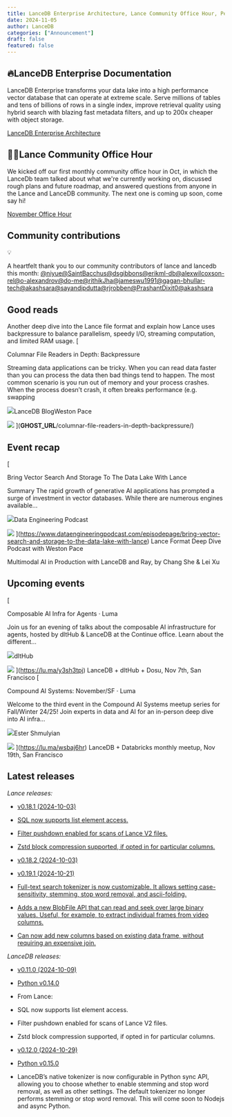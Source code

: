 ```yaml
---
title: LanceDB Enterprise Architecture, Lance Community Office Hour, Petabyte Scale Multimodal AI
date: 2024-11-05
author: LanceDB
categories: ["Announcement"]
draft: false
featured: false
---
```


## 🔥LanceDB Enterprise Documentation

LanceDB Enterprise transforms your data lake into a high performance vector database that can operate at extreme scale. Serve millions of tables and tens of billions of rows in a single index, improve retrieval quality using hybrid search with blazing fast metadata filters, and up to 200x cheaper with object storage.

[LanceDB Enterprise Architecture](https://docs.lancedb.com/enterprise/architecture/architecture)

## 👩‍💻Lance Community Office Hour 

We kicked off our first monthly community office hour in Oct, in which the LanceDb team talked about what we're currently working on, discussed rough plans and future roadmap, and answered questions from anyone in the Lance and LanceDB community. The next one is coming up soon, come say hi! 

[November Office Hour](https://lu.ma/xsww4yz2)

## Community contributions

💡

A heartfelt thank you to our community contributors of lance and lancedb this month: [@niyue](https://github.com/niyue)[@SaintBacchus](https://github.com/SaintBacchus)[@dsgibbons](https://github.com/dsgibbons)[@erikml-db](https://github.com/erikml-db)[@alexwilcoxson-rel](https://github.com/alexwilcoxson-rel)[@o-alexandrov](https://github.com/o-alexandrov)[@do-me](https://github.com/do-me)[@rithikJha](https://github.com/rithikJha)[@jameswu1991](https://github.com/jameswu1991)[@gagan-bhullar-tech](https://github.com/gagan-bhullar-tech)[@akashsara](https://github.com/akashsara)[@sayandipdutta](https://github.com/sayandipdutta)[@rjrobben](https://github.com/rjrobben)[@PrashantDixit0](https://github.com/PrashantDixit0)[@akashsara](https://github.com/akashsara)

## Good reads

Another deep dive into the Lance file format and explain how Lance uses backpressure to balance parallelism, speedy I/O, streaming computation, and limited RAM usage.
[

Columnar File Readers in Depth: Backpressure

Streaming data applications can be tricky. When you can read data faster than you can process the data then bad things tend to happen. The most common scenario is you run out of memory and your process crashes. When the process doesn’t crash, it often breaks performance (e.g. swapping

![](__GHOST_URL__/content/images/size/w256h256/2024/04/lancedb-symbol--1-.png)LanceDB BlogWeston Pace

![](__GHOST_URL__/content/images/size/w1200/2024/09/Designer-4-.jpeg)
](__GHOST_URL__/columnar-file-readers-in-depth-backpressure/)
## Event recap
[

Bring Vector Search And Storage To The Data Lake With Lance

Summary
The rapid growth of generative AI applications has prompted a surge of investment in vector databases. While there are numerous engines available…

![](https://www.dataengineeringpodcast.com/apple-touch-icon.png)Data Engineering Podcast

![](https://assets.podhome.fm/f6ff0caa-931b-4c08-bfdd-08dc7f5cd336/638557928872209534cover.jpg?1271615768)
](https://www.dataengineeringpodcast.com/episodepage/bring-vector-search-and-storage-to-the-data-lake-with-lance)
Lance Format Deep Dive Podcast with Weston Pace

Multimodal AI in Production with LanceDB and Ray, by Chang She & Lei Xu

## Upcoming events
[

Composable AI Infra for Agents · Luma

Join us for an evening of talks about the composable AI infrastructure for agents, hosted by dltHub & LanceDB at the Continue office. Learn about the different…

![](https://lu.ma/apple-touch-icon.png)dltHub

![](https://social-images.lu.ma/cdn-cgi/image/format=auto,fit=cover,dpr=1,background=white,quality=75,width=800,height=419/api/event-one?calendar_avatar=https%3A%2F%2Fcdn.lu.ma%2Favatars-default%2Fcommunity_avatar_3.png&amp;calendar_name&amp;color0=%23a4a1a4&amp;color1=%23c1d39c&amp;color2=%230c2227&amp;color3=%23cef355&amp;host_avatar=https%3A%2F%2Fimages.lumacdn.com%2Favatars%2Fc1%2F429c08b5-d3e4-47ac-9358-6c0177fb7c0d&amp;host_name=dltHub&amp;img=https%3A%2F%2Fimages.lumacdn.com%2Fgallery-images%2Fuf%2Fe3669461-2913-4b97-b00a-babcdbb5f5af&amp;name=Composable%20AI%20Infra%20for%20Agents)
](https://lu.ma/y3sh3tpj)
LanceDB + dltHub + Dosu, Nov 7th, San Francisco
[

Compound AI Systems: November/SF · Luma

Welcome to the third event in the Compound AI Systems meetup series for Fall/Winter 24/25!
Join experts in data and AI for an in-person deep dive into AI infra…

![](https://lu.ma/apple-touch-icon.png)Ester Shmulyian

![](https://social-images.lu.ma/cdn-cgi/image/format=auto,fit=cover,dpr=1,background=white,quality=75,width=800,height=419/api/event-one?calendar_avatar=https%3A%2F%2Fcdn.lu.ma%2Favatars-default%2Fcommunity_avatar_5.png&amp;calendar_name=Compound%20AI%20Systems&amp;color0=%23242323&amp;color1=%236e7272&amp;color2=%23414343&amp;color3=%23f3f3f3&amp;host_avatar=https%3A%2F%2Fcdn.lu.ma%2Favatars-default%2Favatar_15.png&amp;host_name=Ester%20Shmulyian&amp;img=https%3A%2F%2Fimages.lumacdn.com%2Fgallery-images%2F87%2F247532fb-2a79-4de4-91b1-752855f5b1b8&amp;name=Compound%20AI%20Systems%3A%20November%2FSF)
](https://lu.ma/wsbaj6hr)
LanceDB + Databricks monthly meetup, Nov 19th, San Francisco

## Latest releases

*Lance releases:*

- [v0.18.1 (2024-10-03)](https://github.com/lancedb/lance/releases/tag/v0.18.1)
- [SQL now supports list element access.](https://github.com/lancedb/lance/pull/2966)
- [Filter pushdown enabled for scans of Lance V2 files.](https://github.com/lancedb/lance/pull/2913)
- [Zstd block compression supported, if opted in for particular columns.](https://github.com/lancedb/lance/pull/2878)

- [v0.18.2 (2024-10-03)](https://github.com/lancedb/lance/releases/tag/v0.18.2)
- [v0.19.1 (2024-10-21)](https://github.com/lancedb/lance/releases/tag/v0.19.1)
- [Full-text search tokenizer is now customizable. It allows setting case-sensitivity, stemming, stop word removal, and ascii-folding.](https://github.com/lancedb/lance/pull/2992)
- [Adds a new BlobFile API that can read and seek over large binary values. Useful, for example, to extract individual frames from video columns.](https://github.com/lancedb/lance/pull/2983)
- [Can now add new columns based on existing data frame, without requiring an expensive join.](https://github.com/lancedb/lance/pull/3010)

*LanceDB releases:*

- [v0.11.0 (2024-10-09)](https://github.com/lancedb/lancedb/releases/tag/v0.11.0)
- [Python v0.14.0](https://github.com/lancedb/lancedb/releases/tag/python-v0.14.0)
- From Lance:
- SQL now supports list element access.
- Filter pushdown enabled for scans of Lance V2 files.
- Zstd block compression supported, if opted in for particular columns.

- [v0.12.0 (2024-10-29)](https://github.com/lancedb/lancedb/releases/tag/v0.12.0)
- [Python v0.15.0](https://github.com/lancedb/lancedb/releases/tag/python-v0.15.0)
- LanceDB’s native tokenizer is now configurable in Python sync API, allowing you to choose whether to enable stemming and stop word removal, as well as other settings. The default tokenizer no longer performs stemming or stop word removal. This will come soon to Nodejs and async Python.
